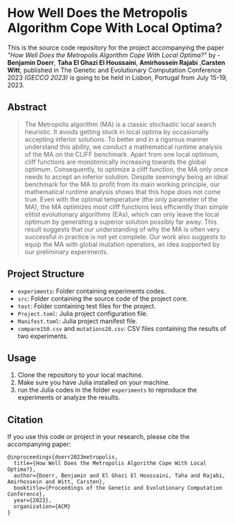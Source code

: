 # How Well Does the Metropolis Algorithm Cope With Local Optima?
This is the source code repository for the project accompanying the paper *"How Well Does the Metropolis Algorithm Cope With Local Optima?"* by - **Benjamin Doerr**, **Taha El Ghazi El Houssaini**, **Amirhossein Rajabi** ,**Carsten Witt**, published in The Genetic and Evolutionary Computation Conference 2023 *(GECCO 2023)* is going to be held in Lisbon, Portugal from July 15-19, 2023.

## Abstract
> The Metropolis algorithm (MA) is a classic stochastic local search heuristic. It avoids getting stuck in local optima by occasionally accepting inferior solutions. To better and in a rigorous manner understand this ability, we conduct a mathematical runtime analysis of the MA on the CLIFF benchmark. Apart from one local optimum, cliff functions are monotonically increasing towards the global optimum. Consequently, to optimize a cliff function, the MA only once needs to accept an inferior solution. Despite seemingly being an ideal benchmark for the MA to profit from its main working principle, our mathematical runtime analysis shows that this hope does not come true. Even with the optimal temperature (the only parameter of the MA), the MA optimizes most cliff functions less efficiently than simple elitist evolutionary algorithms (EAs), which can only leave the local optimum by generating a superior solution possibly far away. This result suggests that our understanding of why the MA is often very successful in practice is not yet complete. Our work also suggests to equip the MA with global mutation operators, an idea supported by our preliminary experiments.

## Project Structure
- `experiments`: Folder containing experiments codes.
- `src`: Folder containing the source code of the project core.
- `test`: Folder containing test files for the project.
- `Project.toml`: Julia project configuration file.
- `Manifest.toml`: Julia project manifest file.
- `compare150.csv` and `mutations20.csv`: CSV files containing the results of two experiments.

## Usage
1. Clone the repository to your local machine.
2. Make sure you have Julia installed on your machine.
3. run the Julia codes in the folder `experiments` to reproduce the experiments or analyze the results.


## Citation
If you use this code or project in your research, please cite the accompanying paper:
```
@inproceedings{doerr2023metropolis,
  title={How Well Does the Metropolis Algorithm Cope With Local Optima?},
  author={Doerr, Benjamin and El Ghazi El Houssaini, Taha and Rajabi, Amirhossein and Witt, Carsten},
  booktitle={Proceedings of the Genetic and Evolutionary Computation Conference},
  year={2023},
  organization={ACM}
}
```


